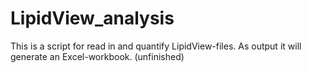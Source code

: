 # LipidView_analysis
This is a script for read in and quantify LipidView-files. As output it will generate an Excel-workbook. (unfinished)
